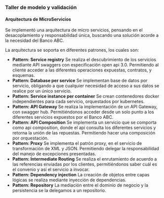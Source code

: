 <h3>Taller de modelo y validación</h3>
<h4>Arquitectura de MicroServicios</h4>

Se implementó una arquitectura de micro servicios, pensando en el desacoplamiento y responsabilidad única, buscando una solución acorde a la necesidad del Banco ABC. 

La arquitectura se soporta en diferentes patrones, los cuales son:
<ul>
  <li><strong>Pattern: Service registry</strong>
Se realiza el descubrimiento de los servicios mediante API swaggers con especificación open api 3.0. Permitiendo al cliente acceder a las diferentes operaciones expuestas, contratos, y esquemas.</li>
  
<li><strong>Pattern: Database per service</strong>
Se implementan base de datos por servicio, obligando a que cualquier necesidad de acceso a sus datos se realice por un único servicio. </li>
<li><strong>Pattern: Service instance per container</strong>
Se crean contenedores docker independientes para cada servicio, orquestados por kubernetes.</li>
<li><strong>Pattern: API Gateway </strong>
Se realiza la implementación de un API Gateway, con swagger hub. Permitiéndonos acceder desde un solo punto a los diferentes servicios expuestos por el Banco ABC.</li>
<li><strong>Pattern: API Composition</strong>
Se implementa un servicio que se comporta como api composition, donde el api consulta los diferentes servicios y retorna la unión de las repuestas. Permitiendo hacer una composición por orquestación.  </li>
<li><strong>Pattern: Proxy</strong>
Se implementa el patrón proxy, en el servicio de transformación de XML y JSON. Permitiendo delegar la responsabilidad del manejo de excepciones presentadas.</li>
<li><strong>Pattern: Intermediate Routing</strong>
Se realiza el enrutamiento de acuerdo a las referencias enviadas por los clientes, permitiéndonos saber cuál es el convenio y así el servicio a invocar.</li>
<li><strong>Pattern: Dependency injection</strong>
La creación de objetos entre capas lógicas se realiza mediante inyección de dependencias.</li>
<li><strong>Pattern: Repository</strong>
La mediación entre el dominio de negocio y la persistencia se la delegamos a un repositorio. </li>
</ul>
